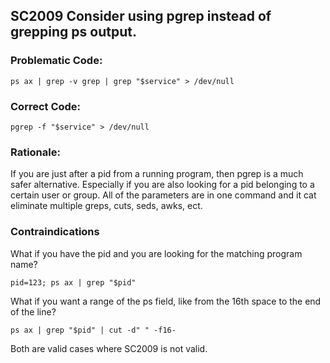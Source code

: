 ## SC2009 Consider using pgrep instead of grepping ps output.

### Problematic Code:

    ps ax | grep -v grep | grep "$service" > /dev/null

### Correct Code:

    pgrep -f "$service" > /dev/null

### Rationale:

If you are just after a pid from a running program, then pgrep is a much safer alternative. Especially if you are also looking for a pid belonging to a certain user or group. All of the parameters are in one command and it cat eliminate multiple greps, cuts, seds, awks, ect.

### Contraindications

What if you have the pid and you are looking for the matching program name?

    pid=123; ps ax | grep "$pid"

What if you want a range of the ps field, like from the 16th space to the end of the line?

    ps ax | grep "$pid" | cut -d" " -f16-

Both are valid cases where SC2009 is not valid.

